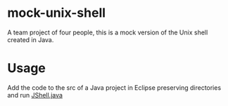 # mock-unix-shell
A team project of four people, this is a mock version of the Unix shell created in Java.

# Usage
Add the code to the src of a Java project in Eclipse preserving directories and run [JShell.java](JShell.java)
